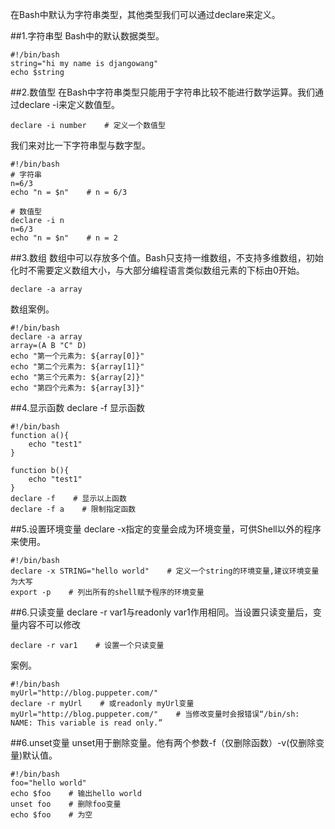 在Bash中默认为字符串类型，其他类型我们可以通过declare来定义。

##1.字符串型
Bash中的默认数据类型。
```
#!/bin/bash
string="hi my name is djangowang"   
echo $string
```
##2.数值型
在Bash中字符串类型只能用于字符串比较不能进行数学运算。我们通过declare -i来定义数值型。
```
declare -i number    # 定义一个数值型

```
我们来对比一下字符串型与数字型。
```
#!/bin/bash
# 字符串
n=6/3
echo "n = $n"    # n = 6/3

# 数值型 
declare -i n
n=6/3
echo "n = $n"    # n = 2
```

##3.数组
数组中可以存放多个值。Bash只支持一维数组，不支持多维数组，初始化时不需要定义数组大小，与大部分编程语言类似数组元素的下标由0开始。
```
declare -a array
```
数组案例。
```
#!/bin/bash
declare -a array
array=(A B "C" D)
echo "第一个元素为: ${array[0]}"
echo "第二个元素为: ${array[1]}"
echo "第三个元素为: ${array[2]}"
echo "第四个元素为: ${array[3]}"

```
##4.显示函数
declare -f 显示函数
```
#!/bin/bash
function a(){
    echo "test1"
}

function b(){
    echo "test1"
}
declare -f    # 显示以上函数
declare -f a    # 限制指定函数
```

##5.设置环境变量
declare -x指定的变量会成为环境变量，可供Shell以外的程序来使用。
```
#!/bin/bash
declare -x STRING="hello world"    # 定义一个string的环境变量,建议环境变量为大写
export -p    # 列出所有的shell赋予程序的环境变量
```

##6.只读变量
declare -r var1与readonly var1作用相同。当设置只读变量后，变量内容不可以修改
```
declare -r var1    # 设置一个只读变量
```
案例。
```
#!/bin/bash
myUrl="http://blog.puppeter.com/"
declare -r myUrl    # 或readonly myUrl变量
myUrl="http://blog.puppeter.com/"    # 当修改变量时会报错误“/bin/sh: NAME: This variable is read only.”
```

##6.unset变量
unset用于删除变量。他有两个参数-f（仅删除函数）-v(仅删除变量)默认值。 
```
#!/bin/bash
foo="hello world"
echo $foo    # 输出hello world
unset foo    # 删除foo变量
echo $foo    # 为空
```

